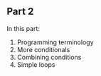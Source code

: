 ## Part 2

In this part:

1. Programming terminology
2. More conditionals
3. Combining conditions
4. Simple loops
